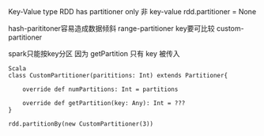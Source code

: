 Key-Value type RDD has partitioner only
非 key-value 
rdd.partitioner = None

hash-parititoner容易造成数据倾斜
range-partitioner key要可比较
custom-partitioner 

spark只能按key分区 因为 getPartition 只有 key 被传入
```
Scala
class CustomPartitioner(parititions: Int) extends Partitioner{
    
    override def numPartitions: Int = partitions

    override def getPartition(key: Any): Int = ???
}

rdd.partitionBy(new CustomPartitioner(3))
```
